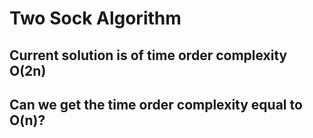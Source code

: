 # Two Sock Algorithm

## Current solution is of time order complexity O(2n)

## Can we get the time order complexity equal to O(n)?